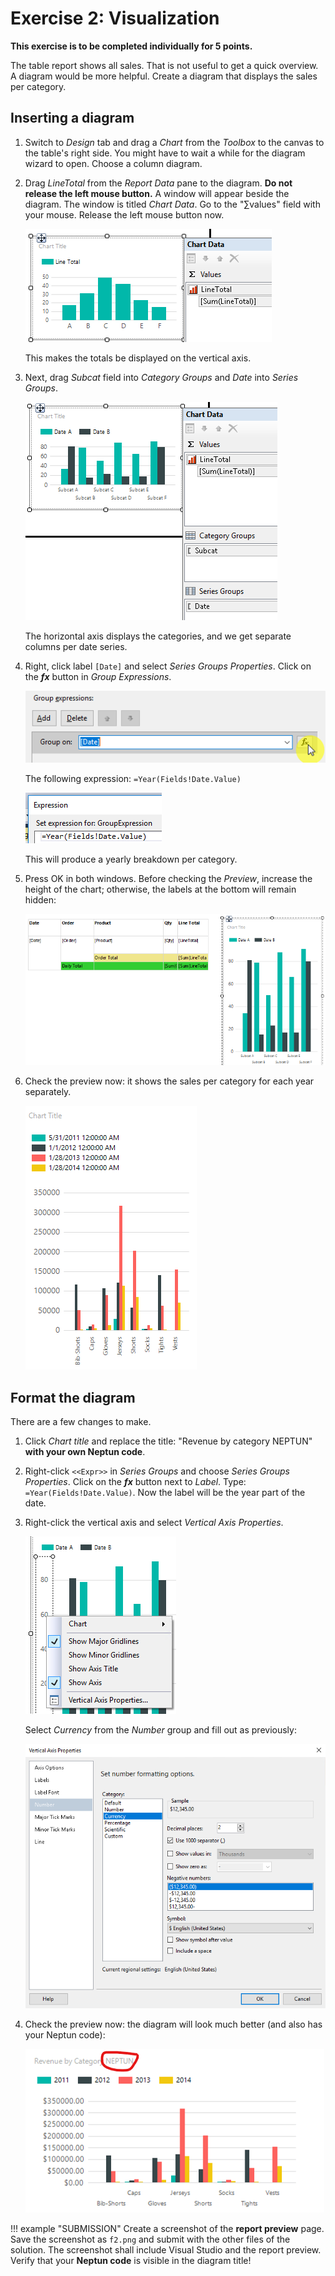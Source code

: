 ﻿# Exercise 2: Visualization

**This exercise is to be completed individually for 5 points.**

The table report shows all sales. That is not useful to get a quick overview. A diagram would be more helpful. Create a diagram that displays the sales per category.

## Inserting a diagram

1. Switch to _Design_ tab and drag a _Chart_ from the _Toolbox_ to the canvas to the table's right side.  You might have to wait a while for the diagram wizard to open. Choose a column diagram.

1. Drag _LineTotal_ from the _Report Data_ pane to the diagram. **Do not release the left mouse button.** A window will appear beside the diagram. The window is titled _Chart Data_. Go to the "∑values" field with your mouse. Release the left mouse button now.

    ![Adding a chart](../images/reportingservices/rs-chart-data.png)

    This makes the totals be displayed on the vertical axis.

1. Next, drag _Subcat_ field into _Category Groups_ and _Date_ into _Series Groups_.

    ![Diagram configuration](../images/reportingservices/rs-chart-values.png)

    The horizontal axis displays the categories, and we get separate columns per date series.

1. Right, click label `[Date]` and select _Series Groups Properties_. Click on the **_fx_** button in _Group Expressions_.

    ![Set Expression](../images/reportingservices/rs-chart-group-expression.png)

    The following expression: `=Year(Fields!Date.Value)`

    ![Expression value](../images/reportingservices/rs-chart-group-expression2.png)

    This will produce a yearly breakdown per category.

1. Press OK in both windows. Before checking the _Preview_, increase the height of the chart; otherwise, the labels at the bottom will remain hidden:

    ![Resize diagram](../images/reportingservices/rs-chart-resize.png)

1. Check the preview now: it shows the sales per category for each year separately.

    ![Diagram preview](../images/reportingservices/rs-chart-preview-1.png)

## Format the diagram

There are a few changes to make.

1. Click _Chart title_ and replace the title: "Revenue by category NEPTUN" **with your own Neptun code**.

1. Right-click `<<Expr>>` in _Series Groups_ and choose _Series Groups Properties_. Click on the **_fx_** button next to _Label_. Type: `=Year(Fields!Date.Value)`. Now the label will be the year part of the date.

1. Right-click the vertical axis and select _Vertical Axis Properties_.

    ![Axis properties](../images/reportingservices/rs-y-axis-properties.png)

    Select _Currency_ from the _Number_ group and fill out as previously:

    ![Axis formatting](../images/reportingservices/rs-y-axis-properties-currency.png)

1. Check the preview now: the diagram will look much better (and also has your Neptun code):

    ![Preview](../images/reportingservices/rs-chart-preview-2.png)

!!! example "SUBMISSION"
    Create a screenshot of the **report preview** page. Save the screenshot as `f2.png` and submit with the other files of the solution. The screenshot shall include Visual Studio and the report preview. Verify that your **Neptun code** is visible in the diagram title!
